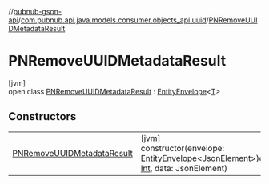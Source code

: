 //[pubnub-gson-api](../../../index.md)/[com.pubnub.api.java.models.consumer.objects_api.uuid](../index.md)/[PNRemoveUUIDMetadataResult](index.md)

# PNRemoveUUIDMetadataResult

[jvm]\
open class [PNRemoveUUIDMetadataResult](index.md) : [EntityEnvelope](../../com.pubnub.api.java.models.consumer.objects_api/-entity-envelope/index.md)&lt;[T](../../com.pubnub.api.java.models.consumer.objects_api/-entity-envelope/index.md)&gt;

## Constructors

| | |
|---|---|
| [PNRemoveUUIDMetadataResult](-p-n-remove-u-u-i-d-metadata-result.md) | [jvm]<br>constructor(envelope: [EntityEnvelope](../../com.pubnub.api.java.models.consumer.objects_api/-entity-envelope/index.md)&lt;JsonElement&gt;)constructor(status: [Int](https://kotlinlang.org/api/core/kotlin-stdlib/kotlin/-int/index.html), data: JsonElement) |
